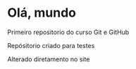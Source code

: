 #   Olá, mundo
 Primeiro repositorio do curso Git e GitHub
 
Repósitorio criado para testes

Alterado diretamento no site
